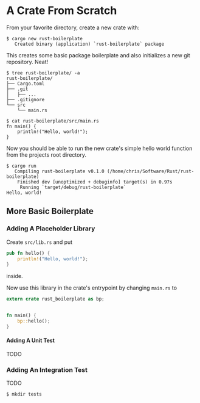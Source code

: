 # A Crate From Scratch

From your favorite directory, create a new crate with:

```console
$ cargo new rust-boilerplate
   Created binary (application) `rust-boilerplate` package
```

This creates some basic package boilerplate and also initializes a new git repository. Neat!

```console
$ tree rust-boilerplate/ -a
rust-boilerplate/
├── Cargo.toml
├── .git
│   ├── ...
├── .gitignore
└── src
    └── main.rs
```

```console
$ cat rust-boilerplate/src/main.rs 
fn main() {
    println!("Hello, world!");
}
```

Now you should be able to run the new crate's simple hello world function from the projects root directory.

```console
$ cargo run
   Compiling rust-boilerplate v0.1.0 (/home/chris/Software/Rust/rust-boilerplate)
    Finished dev [unoptimized + debuginfo] target(s) in 0.97s
     Running `target/debug/rust-boilerplate`
Hello, world!
```

## More Basic Boilerplate

### Adding A Placeholder Library

Create `src/lib.rs` and put

```rust
pub fn hello() {
    println!("Hello, world!");
}
```

inside.

Now use this library in the crate's entrypoint by changing `main.rs` to

```rust
extern crate rust_boilerplate as bp;


fn main() {
    bp::hello();
}
```

#### Adding A Unit Test

TODO

### Adding An Integration Test

TODO

```bash
$ mkdir tests
```